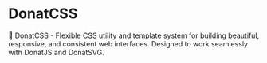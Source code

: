 # DonatCSS
🍩 DonatCSS - Flexible CSS utility and template system for building beautiful, responsive, and consistent web interfaces. Designed to work seamlessly with DonatJS and DonatSVG.
